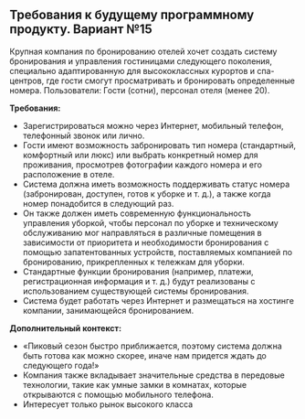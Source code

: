 ## **Требования к будущему программному продукту. Вариант №15**
Крупная компания по бронированию отелей хочет создать систему бронирования и управления гостиницами следующего поколения, специально адаптированную для высококлассных курортов и спа-центров, где гости смогут просматривать и бронировать определенные номера.
Пользователи: Гости (сотни), персонал отеля (менее 20).

**Требования:**

* Зарегистрироваться можно через Интернет, мобильный телефон, телефонный звонок или лично.
* Гости имеют возможность забронировать тип номера (стандартный, комфортный или люкс) или выбрать конкретный номер для проживания, просмотрев фотографии каждого номера и его расположение в отеле.
* Система должна иметь возможность поддерживать статус номера (забронирован, доступен, готов к уборке и т. д.), а также когда номер понадобится в следующий раз.
* Он также должен иметь современную функциональность управления уборкой, чтобы персонал по уборке и техническому обслуживанию мог направляться в различные помещения в зависимости от приоритета и необходимости бронирования с помощью запатентованных устройств, поставляемых компанией по бронированию, прикрепленных к тележкам для уборки.
* Стандартные функции бронирования (например, платежи, регистрационная информация и т. д.) будут реализованы с использованием существующей системы бронирования.
* Система будет работать через Интернет и размещаться на хостинге компании, занимающейся бронированием.

**Дополнительный контекст:** 

* «Пиковый сезон быстро приближается, поэтому система должна быть готова как можно скорее, иначе нам придется ждать до следующего года!»
* Компания также вкладывает значительные средства в передовые технологии, такие как умные замки в комнатах, которые открываются с помощью мобильного телефона.
* Интересует только рынок высокого класса
